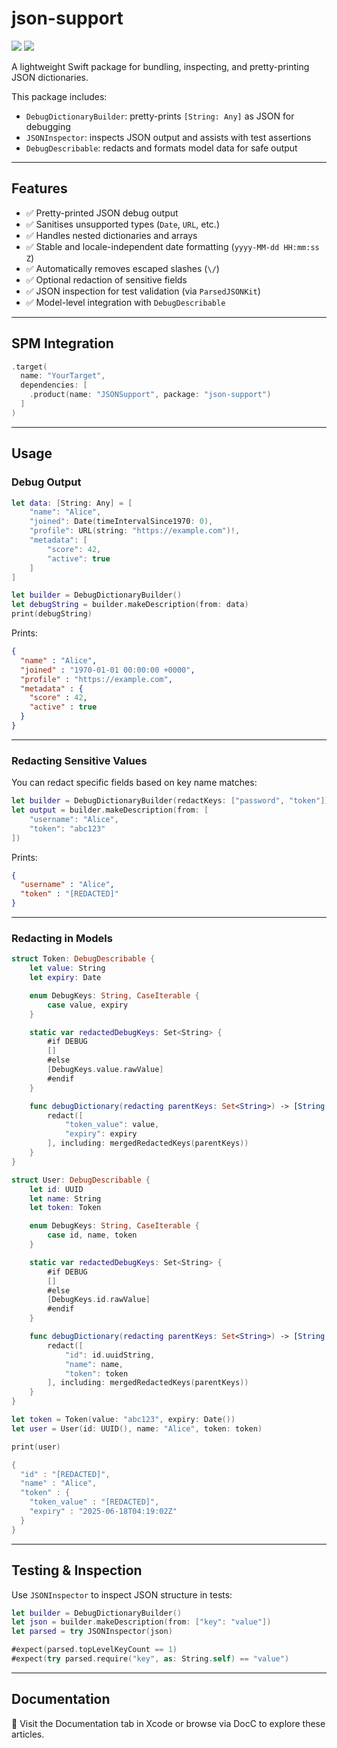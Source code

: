 # json-support

[![](https://img.shields.io/endpoint?url=https%3A%2F%2Fswiftpackageindex.com%2Fapi%2Fpackages%2Fnashysolutions%2Fjson-support%2Fbadge%3Ftype%3Dswift-versions)](https://swiftpackageindex.com/nashysolutions/json-support)
[![](https://img.shields.io/endpoint?url=https%3A%2F%2Fswiftpackageindex.com%2Fapi%2Fpackages%2Fnashysolutions%2Fjson-support%2Fbadge%3Ftype%3Dplatforms)](https://swiftpackageindex.com/nashysolutions/json-support)

A lightweight Swift package for bundling, inspecting, and pretty-printing JSON dictionaries.

This package includes:

- `DebugDictionaryBuilder`: pretty-prints `[String: Any]` as JSON for debugging
- `JSONInspector`: inspects JSON output and assists with test assertions
- `DebugDescribable`: redacts and formats model data for safe output

---

## Features

- ✅ Pretty-printed JSON debug output
- ✅ Sanitises unsupported types (`Date`, `URL`, etc.)
- ✅ Handles nested dictionaries and arrays
- ✅ Stable and locale-independent date formatting (`yyyy-MM-dd HH:mm:ss Z`)
- ✅ Automatically removes escaped slashes (`\/`)
- ✅ Optional redaction of sensitive fields
- ✅ JSON inspection for test validation (via `ParsedJSONKit`)
- ✅ Model-level integration with `DebugDescribable`

---

## SPM Integration

```swift
.target(
  name: "YourTarget",
  dependencies: [
    .product(name: "JSONSupport", package: "json-support")
  ]
)
```

---

## Usage

### Debug Output

```swift
let data: [String: Any] = [
    "name": "Alice",
    "joined": Date(timeIntervalSince1970: 0),
    "profile": URL(string: "https://example.com")!,
    "metadata": [
        "score": 42,
        "active": true
    ]
]

let builder = DebugDictionaryBuilder()
let debugString = builder.makeDescription(from: data)
print(debugString)
```

Prints:

```json
{
  "name" : "Alice",
  "joined" : "1970-01-01 00:00:00 +0000",
  "profile" : "https://example.com",
  "metadata" : {
    "score" : 42,
    "active" : true
  }
}
```

---

### Redacting Sensitive Values

You can redact specific fields based on key name matches:

```swift
let builder = DebugDictionaryBuilder(redactKeys: ["password", "token"])
let output = builder.makeDescription(from: [
    "username": "Alice",
    "token": "abc123"
])
```

Prints:

```json
{
  "username" : "Alice",
  "token" : "[REDACTED]"
}
```

---

### Redacting in Models

```swift
struct Token: DebugDescribable {
    let value: String
    let expiry: Date

    enum DebugKeys: String, CaseIterable {
        case value, expiry
    }

    static var redactedDebugKeys: Set<String> {
        #if DEBUG
        []
        #else
        [DebugKeys.value.rawValue]
        #endif
    }

    func debugDictionary(redacting parentKeys: Set<String>) -> [String: Any] {
        redact([
            "token_value": value,
            "expiry": expiry
        ], including: mergedRedactedKeys(parentKeys))
    }
}

struct User: DebugDescribable {
    let id: UUID
    let name: String
    let token: Token

    enum DebugKeys: String, CaseIterable {
        case id, name, token
    }

    static var redactedDebugKeys: Set<String> {
        #if DEBUG
        []
        #else
        [DebugKeys.id.rawValue]
        #endif
    }

    func debugDictionary(redacting parentKeys: Set<String>) -> [String: Any] {
        redact([
            "id": id.uuidString,
            "name": name,
            "token": token
        ], including: mergedRedactedKeys(parentKeys))
    }
}

let token = Token(value: "abc123", expiry: Date())
let user = User(id: UUID(), name: "Alice", token: token)

print(user)

{
  "id" : "[REDACTED]",
  "name" : "Alice",
  "token" : {
    "token_value" : "[REDACTED]",
    "expiry" : "2025-06-18T04:19:02Z"
  }
}
```

---

## Testing & Inspection

Use `JSONInspector` to inspect JSON structure in tests:

```swift
let builder = DebugDictionaryBuilder()
let json = builder.makeDescription(from: ["key": "value"])
let parsed = try JSONInspector(json)

#expect(parsed.topLevelKeyCount == 1)
#expect(try parsed.require("key", as: String.self) == "value")
```

---

## Documentation

📘 Visit the Documentation tab in Xcode or browse via DocC to explore these articles.
